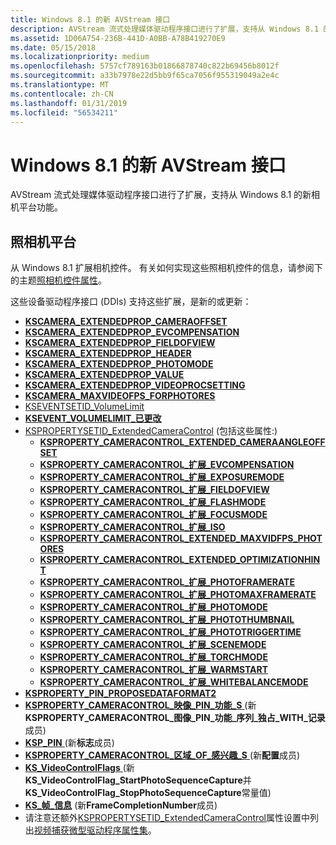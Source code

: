 ```yaml
---
title: Windows 8.1 的新 AVStream 接口
description: AVStream 流式处理媒体驱动程序接口进行了扩展，支持从 Windows 8.1 的新相机平台功能。
ms.assetid: 1D06A754-236B-441D-A0BB-A78B419270E9
ms.date: 05/15/2018
ms.localizationpriority: medium
ms.openlocfilehash: 5757cf789163b01866878740c822b69456b8012f
ms.sourcegitcommit: a33b7978e22d5bb9f65ca7056f955319049a2e4c
ms.translationtype: MT
ms.contentlocale: zh-CN
ms.lasthandoff: 01/31/2019
ms.locfileid: "56534211"
---
```

# <a name="new-avstream-interfaces-for-windows-81"></a>Windows 8.1 的新 AVStream 接口


AVStream 流式处理媒体驱动程序接口进行了扩展，支持从 Windows 8.1 的新相机平台功能。

## <a name="camera-platform"></a>照相机平台


从 Windows 8.1 扩展相机控件。 有关如何实现这些照相机控件的信息，请参阅下的主题[照相机控件属性](camera-control-properties.md)。

这些设备驱动程序接口 (DDIs) 支持这些扩展，是新的或更新：

-   [**KSCAMERA\_EXTENDEDPROP\_CAMERAOFFSET**](https://msdn.microsoft.com/library/windows/hardware/dn567560)
-   [**KSCAMERA\_EXTENDEDPROP\_EVCOMPENSATION**](https://msdn.microsoft.com/library/windows/hardware/dn567561)
-   [**KSCAMERA\_EXTENDEDPROP\_FIELDOFVIEW**](https://msdn.microsoft.com/library/windows/hardware/dn567562)
-   [**KSCAMERA\_EXTENDEDPROP\_HEADER**](https://docs.microsoft.com/windows-hardware/drivers/ddi/content/ksmedia/ns-ksmedia-tagkscamera_extendedprop_header)
-   [**KSCAMERA\_EXTENDEDPROP\_PHOTOMODE**](https://docs.microsoft.com/windows-hardware/drivers/ddi/content/ksmedia/ns-ksmedia-tagkscamera_extendedprop_photomode)
-   [**KSCAMERA\_EXTENDEDPROP\_VALUE**](https://docs.microsoft.com/windows-hardware/drivers/ddi/content/ksmedia/ns-ksmedia-tagkscamera_extendedprop_value)
-   [**KSCAMERA\_EXTENDEDPROP\_VIDEOPROCSETTING**](https://msdn.microsoft.com/library/windows/hardware/dn567566)
-   [**KSCAMERA\_MAXVIDEOFPS\_FORPHOTORES**](https://docs.microsoft.com/windows-hardware/drivers/ddi/content/ksmedia/ns-ksmedia-tagkscamera_maxvideofps_forphotores)
-   [KSEVENTSETID\_VolumeLimit](https://msdn.microsoft.com/library/windows/hardware/dn567568)
-   [**KSEVENT\_VOLUMELIMIT\_已更改**](https://msdn.microsoft.com/library/windows/hardware/dn567569)
-   [KSPROPERTYSETID\_ExtendedCameraControl](https://msdn.microsoft.com/library/windows/hardware/dn567570) (包括这些属性:)
    -   [**KSPROPERTY\_CAMERACONTROL\_EXTENDED\_CAMERAANGLEOFFSET**](https://msdn.microsoft.com/library/windows/hardware/dn567571)
    -   [**KSPROPERTY\_CAMERACONTROL\_扩展\_EVCOMPENSATION**](https://msdn.microsoft.com/library/windows/hardware/dn567572)
    -   [**KSPROPERTY\_CAMERACONTROL\_扩展\_EXPOSUREMODE**](https://msdn.microsoft.com/library/windows/hardware/dn567573)
    -   [**KSPROPERTY\_CAMERACONTROL\_扩展\_FIELDOFVIEW**](https://msdn.microsoft.com/library/windows/hardware/dn567574)
    -   [**KSPROPERTY\_CAMERACONTROL\_扩展\_FLASHMODE**](https://msdn.microsoft.com/library/windows/hardware/dn567575)
    -   [**KSPROPERTY\_CAMERACONTROL\_扩展\_FOCUSMODE**](https://msdn.microsoft.com/library/windows/hardware/dn567576)
    -   [**KSPROPERTY\_CAMERACONTROL\_扩展\_ISO**](https://msdn.microsoft.com/library/windows/hardware/dn567577)
    -   [**KSPROPERTY\_CAMERACONTROL\_EXTENDED\_MAXVIDFPS\_PHOTORES**](https://msdn.microsoft.com/library/windows/hardware/dn567578)
    -   [**KSPROPERTY\_CAMERACONTROL\_EXTENDED\_OPTIMIZATIONHINT**](https://msdn.microsoft.com/library/windows/hardware/dn567579)
    -   [**KSPROPERTY\_CAMERACONTROL\_扩展\_PHOTOFRAMERATE**](https://msdn.microsoft.com/library/windows/hardware/dn567580)
    -   [**KSPROPERTY\_CAMERACONTROL\_扩展\_PHOTOMAXFRAMERATE**](https://msdn.microsoft.com/library/windows/hardware/dn567581)
    -   [**KSPROPERTY\_CAMERACONTROL\_扩展\_PHOTOMODE**](https://msdn.microsoft.com/library/windows/hardware/dn567582)
    -   [**KSPROPERTY\_CAMERACONTROL\_扩展\_PHOTOTHUMBNAIL**](https://msdn.microsoft.com/library/windows/hardware/dn567583)
    -   [**KSPROPERTY\_CAMERACONTROL\_扩展\_PHOTOTRIGGERTIME**](https://msdn.microsoft.com/library/windows/hardware/dn567584)
    -   [**KSPROPERTY\_CAMERACONTROL\_扩展\_SCENEMODE**](https://msdn.microsoft.com/library/windows/hardware/dn567585)
    -   [**KSPROPERTY\_CAMERACONTROL\_扩展\_TORCHMODE**](https://msdn.microsoft.com/library/windows/hardware/dn567586)
    -   [**KSPROPERTY\_CAMERACONTROL\_扩展\_WARMSTART**](https://msdn.microsoft.com/library/windows/hardware/dn567587)
    -   [**KSPROPERTY\_CAMERACONTROL\_扩展\_WHITEBALANCEMODE**](https://msdn.microsoft.com/library/windows/hardware/dn567588)
-   [**KSPROPERTY\_PIN\_PROPOSEDATAFORMAT2**](https://msdn.microsoft.com/library/windows/hardware/dn567589)
-   [**KSPROPERTY\_CAMERACONTROL\_映像\_PIN\_功能\_S** ](https://msdn.microsoft.com/library/windows/hardware/jj553707) (新**KSPROPERTY\_CAMERACONTROL\_图像\_PIN\_功能\_序列\_独占\_WITH\_记录**成员)
-   [**KSP\_PIN** ](https://msdn.microsoft.com/library/windows/hardware/ff566722) (新**标志**成员)
-   [**KSPROPERTY\_CAMERACONTROL\_区域\_OF\_感兴趣\_S** ](https://msdn.microsoft.com/library/windows/hardware/jj151592) (新**配置**成员)
-   [**KS\_VideoControlFlags** ](https://msdn.microsoft.com/library/windows/hardware/ff567696) (新**KS\_VideoControlFlag\_StartPhotoSequenceCapture**并**KS\_VideoControlFlag\_StopPhotoSequenceCapture**常量值)
-   [**KS\_帧\_信息**](https://msdn.microsoft.com/library/windows/hardware/ff567645) (新**FrameCompletionNumber**成员)
-   请注意还额外[KSPROPERTYSETID\_ExtendedCameraControl](https://msdn.microsoft.com/library/windows/hardware/dn567570)属性设置中列出[视频捕获微型驱动程序属性集](https://msdn.microsoft.com/library/windows/hardware/ff568714)。

 

 




